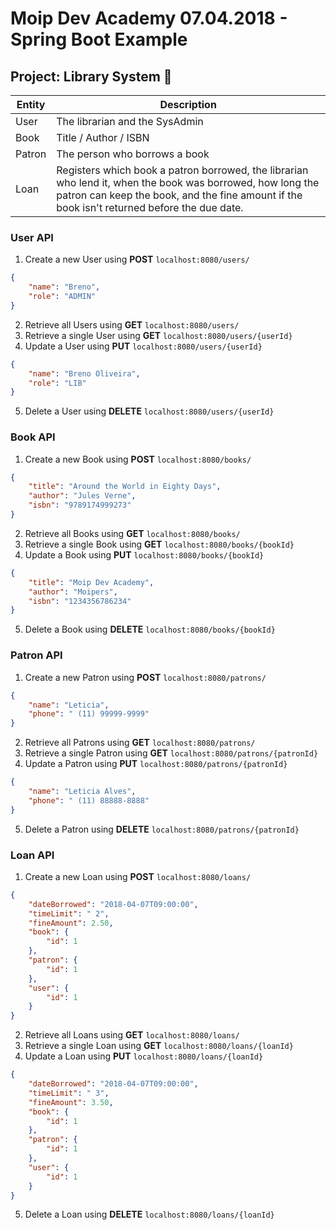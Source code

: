 # Moip Dev Academy 07.04.2018 - Spring Boot Example
## Project: Library System :book: ##

Entity | Description
------------ | -------------
User | The librarian and the SysAdmin
Book | Title / Author / ISBN
Patron | The person who borrows a book
Loan | Registers which book a patron borrowed, the librarian who lend it, when the book was borrowed, how long the patron can keep the book, and the fine amount if the book isn't returned before the due date.

### User API ###
1. Create a new User using **POST** `localhost:8080/users/`
```json
{
    "name": "Breno",
    "role": "ADMIN"
}
```
2. Retrieve all Users using **GET** `localhost:8080/users/`
3. Retrieve a single User using **GET** `localhost:8080/users/{userId}`
4. Update a User using **PUT** `localhost:8080/users/{userId}`
```json
{
    "name": "Breno Oliveira",
    "role": "LIB"
}
```
5. Delete a User using **DELETE** `localhost:8080/users/{userId}`

### Book API ###
1. Create a new Book using **POST** `localhost:8080/books/`
```json
{
    "title": "Around the World in Eighty Days",
    "author": "Jules Verne",
    "isbn": "9789174999273"
}
```
2. Retrieve all Books using **GET** `localhost:8080/books/`
3. Retrieve a single Book using **GET** `localhost:8080/books/{bookId}`
4. Update a Book using **PUT** `localhost:8080/books/{bookId}`
```json
{
    "title": "Moip Dev Academy",
    "author": "Moipers",
    "isbn": "1234356786234"
}
```
5. Delete a Book using **DELETE** `localhost:8080/books/{bookId}`

### Patron API ###
1. Create a new Patron using **POST** `localhost:8080/patrons/`
```json
{
    "name": "Leticia",
    "phone": " (11) 99999-9999"
}
```
2. Retrieve all Patrons using **GET** `localhost:8080/patrons/`
3. Retrieve a single Patron using **GET** `localhost:8080/patrons/{patronId}`
4. Update a Patron using **PUT** `localhost:8080/patrons/{patronId}`
```json
{
    "name": "Leticia Alves",
    "phone": " (11) 88888-8888"
}
```
5. Delete a Patron using **DELETE** `localhost:8080/patrons/{patronId}`

### Loan API ###
1. Create a new Loan using **POST** `localhost:8080/loans/`
```json
{
    "dateBorrowed": "2018-04-07T09:00:00",
    "timeLimit": " 2",
    "fineAmount": 2.50,
    "book": {
    	"id": 1
    },
    "patron": {
    	"id": 1
    },
    "user": { 
    	"id": 1
    }
}
```
2. Retrieve all Loans using **GET** `localhost:8080/loans/`
3. Retrieve a single Loan using **GET** `localhost:8080/loans/{loanId}`
4. Update a Loan using **PUT** `localhost:8080/loans/{loanId}`
```json
{
    "dateBorrowed": "2018-04-07T09:00:00",
    "timeLimit": " 3",
    "fineAmount": 3.50,
    "book": {
    	"id": 1
    },
    "patron": {
    	"id": 1
    },
    "user": { 
    	"id": 1
    }
}
```
5. Delete a Loan using **DELETE** `localhost:8080/loans/{loanId}`
